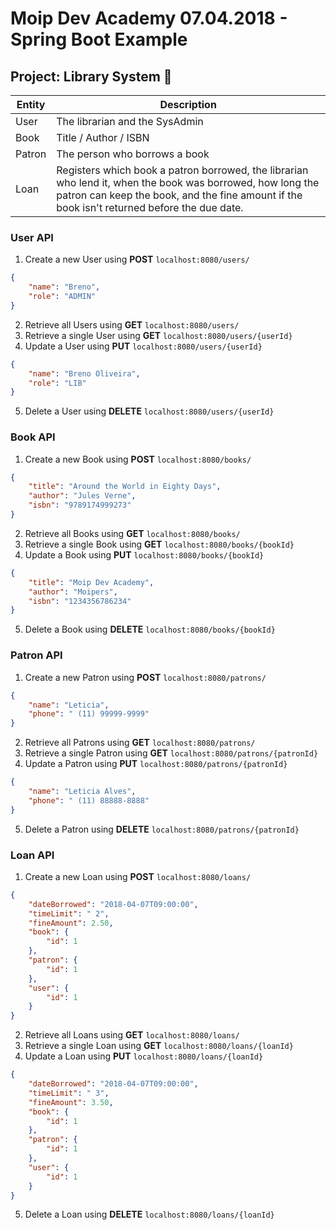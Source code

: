 # Moip Dev Academy 07.04.2018 - Spring Boot Example
## Project: Library System :book: ##

Entity | Description
------------ | -------------
User | The librarian and the SysAdmin
Book | Title / Author / ISBN
Patron | The person who borrows a book
Loan | Registers which book a patron borrowed, the librarian who lend it, when the book was borrowed, how long the patron can keep the book, and the fine amount if the book isn't returned before the due date.

### User API ###
1. Create a new User using **POST** `localhost:8080/users/`
```json
{
    "name": "Breno",
    "role": "ADMIN"
}
```
2. Retrieve all Users using **GET** `localhost:8080/users/`
3. Retrieve a single User using **GET** `localhost:8080/users/{userId}`
4. Update a User using **PUT** `localhost:8080/users/{userId}`
```json
{
    "name": "Breno Oliveira",
    "role": "LIB"
}
```
5. Delete a User using **DELETE** `localhost:8080/users/{userId}`

### Book API ###
1. Create a new Book using **POST** `localhost:8080/books/`
```json
{
    "title": "Around the World in Eighty Days",
    "author": "Jules Verne",
    "isbn": "9789174999273"
}
```
2. Retrieve all Books using **GET** `localhost:8080/books/`
3. Retrieve a single Book using **GET** `localhost:8080/books/{bookId}`
4. Update a Book using **PUT** `localhost:8080/books/{bookId}`
```json
{
    "title": "Moip Dev Academy",
    "author": "Moipers",
    "isbn": "1234356786234"
}
```
5. Delete a Book using **DELETE** `localhost:8080/books/{bookId}`

### Patron API ###
1. Create a new Patron using **POST** `localhost:8080/patrons/`
```json
{
    "name": "Leticia",
    "phone": " (11) 99999-9999"
}
```
2. Retrieve all Patrons using **GET** `localhost:8080/patrons/`
3. Retrieve a single Patron using **GET** `localhost:8080/patrons/{patronId}`
4. Update a Patron using **PUT** `localhost:8080/patrons/{patronId}`
```json
{
    "name": "Leticia Alves",
    "phone": " (11) 88888-8888"
}
```
5. Delete a Patron using **DELETE** `localhost:8080/patrons/{patronId}`

### Loan API ###
1. Create a new Loan using **POST** `localhost:8080/loans/`
```json
{
    "dateBorrowed": "2018-04-07T09:00:00",
    "timeLimit": " 2",
    "fineAmount": 2.50,
    "book": {
    	"id": 1
    },
    "patron": {
    	"id": 1
    },
    "user": { 
    	"id": 1
    }
}
```
2. Retrieve all Loans using **GET** `localhost:8080/loans/`
3. Retrieve a single Loan using **GET** `localhost:8080/loans/{loanId}`
4. Update a Loan using **PUT** `localhost:8080/loans/{loanId}`
```json
{
    "dateBorrowed": "2018-04-07T09:00:00",
    "timeLimit": " 3",
    "fineAmount": 3.50,
    "book": {
    	"id": 1
    },
    "patron": {
    	"id": 1
    },
    "user": { 
    	"id": 1
    }
}
```
5. Delete a Loan using **DELETE** `localhost:8080/loans/{loanId}`
